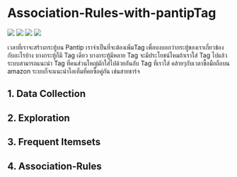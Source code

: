 # Association-Rules-with-pantipTag
[![](https://img.shields.io/badge/-PantipTag-blue)](#) [![](https://img.shields.io/badge/-WebScraping-blue)](#) [![](https://img.shields.io/badge/-Apriori-blue)](#) [![](https://img.shields.io/badge/-AssociationRules-blue)](#)  

เวลาที่เราจะสร้างกระทู้บน Pantip เราจำเป็นที่จะต้องเพิ่มTag เพื่อบงบอกว่ากระทู้ของเราเกี่ยวข้องกับอะไรบ้าง บางกระทู้ก็มี Tag เดียว บางกระทู้มีหลาย Tag จะมีประโยชน์ไหมถ้าเราใส่ Tag ไปแล้วระบบสามารถแนะนำ Tag ที่คนส่วนใหญ่มักใส่ไปด้วยกันกับ Tag ที่เราใส่ คล้ายๆกับเวลาซื้อมือถือบน amazon ระบบก็จะแนะนำไอเท็มที่คยซื้อคู่กัน เช่นสายชาร์จ


## 1. Data Collection 


## 2. Exploration 


## 3. Frequent Itemsets 



## 4. Association-Rules 
